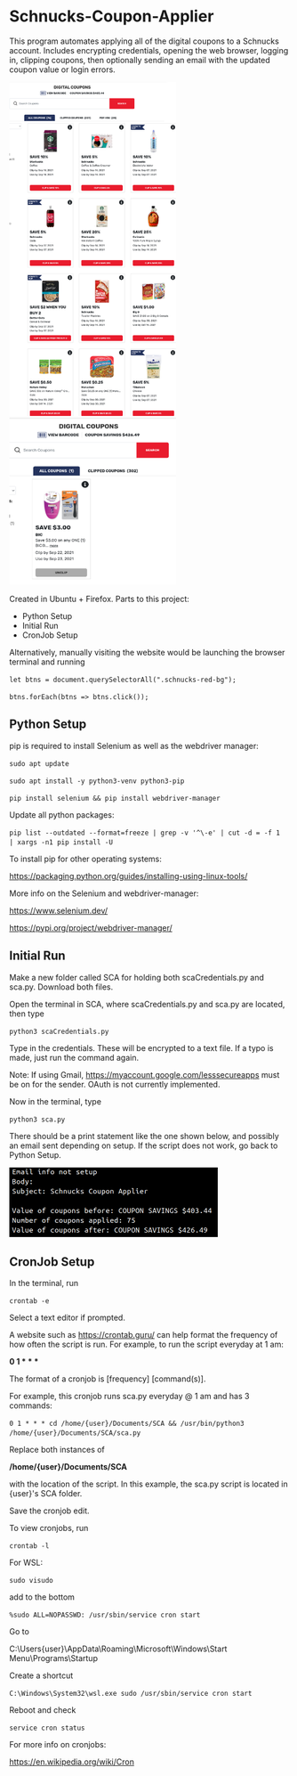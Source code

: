 # Schnucks-Coupon-Applier

  This program automates applying all of the digital coupons to a Schnucks account. Includes encrypting credentials, opening the web browser, logging in, clipping coupons, then optionally sending an email with the updated coupon value or login errors.
  
  <img src="https://github.com/SrgElephant/Schnucks-Coupon-Applier/blob/main/images/unclipped.png" width="300" height="600">
  
  <img src="https://github.com/SrgElephant/Schnucks-Coupon-Applier/blob/main/images/clipped.png" width="300" height="300">
  
  Created in Ubuntu + Firefox. Parts to this project:
  
* Python Setup
* Initial Run
* CronJob Setup
  
Alternatively, manually visiting the website would be launching the browser terminal and running
  
  `let btns = document.querySelectorAll(".schnucks-red-bg");`
  
   `btns.forEach(btns => btns.click());`
  
## Python Setup
  
  pip is required to install Selenium as well as the webdriver manager:
  
  `sudo apt update`
  
  `sudo apt install -y python3-venv python3-pip`
  
  `pip install selenium && pip install webdriver-manager`
  
  Update all python packages:
  
  `pip list --outdated --format=freeze | grep -v '^\-e' | cut -d = -f 1  | xargs -n1 pip install -U`
  
  To install pip for other operating systems:
  
  https://packaging.python.org/guides/installing-using-linux-tools/
  
  More info on the Selenium and webdriver-manager:
  
  https://www.selenium.dev/
  
  https://pypi.org/project/webdriver-manager/
  
  ## Initial Run
  
  Make a new folder called SCA for holding both scaCredentials.py and sca.py. Download both files.
  
  Open the terminal in SCA, where scaCredentials.py and sca.py are located, then type
  
  `python3 scaCredentials.py`
  
  Type in the credentials. These will be encrypted to a text file. If a typo is made, just run the command again.
  
  Note: If using Gmail, https://myaccount.google.com/lesssecureapps must be on for the sender. OAuth is not currently implemented.
  
  Now in the terminal, type
  
  `python3 sca.py`
  
  There should be a print statement like the one shown below, and possibly an email sent depending on setup. If the script does not work, go back to Python Setup.
  
  <img src="https://github.com/SrgElephant/Schnucks-Coupon-Applier/blob/main/images/output.png" width="375" height="125">
  
## CronJob Setup
  
  In the terminal, run
  
  `crontab -e`
  
  Select a text editor if prompted.
  
  A website such as https://crontab.guru/ can help format the frequency of how often the script is run. For example, to run the script everyday at 1 am:
  
  __0 1 * * *__
  
  The format of a cronjob is [frequency] [command(s)].
  
  For example, this cronjob runs sca.py everyday @ 1 am and has 3 commands:
  
  `0 1 * * * cd /home/{user}/Documents/SCA && /usr/bin/python3 /home/{user}/Documents/SCA/sca.py`
  
  Replace both instances of
  
  __/home/{user}/Documents/SCA__
  
  with the location of the script. In this example, the sca.py script is located in {user}'s SCA folder.
  
  Save the cronjob edit.
  
  To view cronjobs, run
  
  `crontab -l`
  
  For WSL:
  
  `sudo visudo`
  
  add to the bottom
  
  `%sudo ALL=NOPASSWD: /usr/sbin/service cron start`
  
  Go to
  
  C:\Users\{user}\AppData\Roaming\Microsoft\Windows\Start Menu\Programs\Startup
  
  Create a shortcut
  
  `C:\Windows\System32\wsl.exe sudo /usr/sbin/service cron start`
  
  Reboot and check
  
  `service cron status`
  
  For more info on cronjobs:
  
  https://en.wikipedia.org/wiki/Cron
